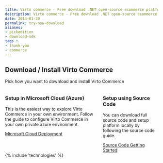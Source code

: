 ```yaml
---
title: Virto commerce - Free download .NET open-source ecommerce platform
description: Virto commerce - Free download .NET open-source ecommerce platform
date: 2014-01-30
permalink: try-now-download
aliases: 
- pickedition
- download-sdk
tags : 
- thank-you
- commerce
---
```

<article role="main" class="main">
    <div class="try-now download responsive">
        <h1 class="head-title">Download / Install Virto Commerce</h1>
        <p class="text">Pick how you want to download and install Virto Commerce</p>
        <div class="columns clearfix">
            <div class="column">
                <div class="block">
                    <h3 class="title">Setup in Microsoft Cloud (Azure)</h3>
                    <p class="text">This is the easiest way to explore Virto Commerce in your own environment. Follow the guide to configure Virto Commerce in your own private azure environment.</p>
                    <a class="button fill" target="_blank" rel="nofollow" href="http://docs.virtocommerce.com/display/vc2devguide/Deploy+from+GitHub+to+Microsoft+Cloud+Azure">Microsoft Cloud Deployment</a>
                </div>
            </div>
            <div class="column">
                <div class="block">
                    <h3 class="title">Setup using Source Code</h3>
                    <p class="text">You can download full source code and setup platform locally by following the source code guide.</p>
                    <a class="button fill" target="_blank" rel="nofollow" href="http://docs.virtocommerce.com/display/vc2devguide/Source+Code+Getting+Started">Source Code Getting Started</a>
                </div>
            </div>
        </div>
    </div>
    {% include 'technologies' %}
</article>
